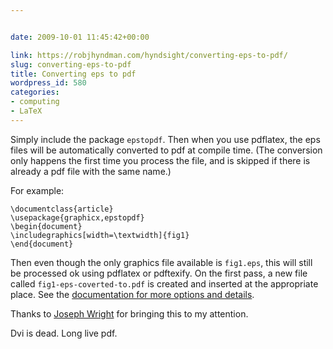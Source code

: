 ```yaml
---


date: 2009-10-01 11:45:42+00:00

link: https://robjhyndman.com/hyndsight/converting-eps-to-pdf/
slug: converting-eps-to-pdf
title: Converting eps to pdf
wordpress_id: 580
categories:
- computing
- LaTeX
---
```


Simply include the package `epstopdf`. Then when you use pdflatex, the eps files will be automatically converted to pdf at compile time. (The conversion only happens the first time you process the file, and is skipped if there is already a pdf file with the same name.)

For example:

    
    
    \documentclass{article}
    \usepackage{graphicx,epstopdf}
    \begin{document}
    \includegraphics[width=\textwidth]{fig1}
    \end{document}
    


Then even though the only graphics file available is `fig1.eps`, this will still be processed ok using pdflatex or pdftexify. On the first pass, a new file called `fig1-eps-coverted-to.pdf` is created and inserted at the appropriate place. See the [documentation for more options and details](http://tug.ctan.org/tex-archive/macros/latex/contrib/oberdiek/epstopdf.pdf).

Thanks to [Joseph Wright](http://www.texdev.net/2009/09/28/eps-graphics-with-pdflatex/) for bringing this to my attention.

Dvi is dead. Long live pdf.
